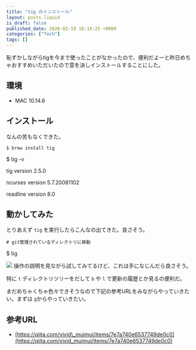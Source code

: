 ```yaml
---
title: "tig のインストール"
layout: posts.liquid
is_draft: false
published_date: 2020-02-19 10:14:25 +0900
categories: ["Tech"]
tags: []
---
```


恥ずかしながらtigを今まで使ったことがなかったので、便利だよーと昨日めちゃおすすめいただいたので意を決しインストールすることにした。

## 環境
- MAC 10.14.6
## インストール
なんの苦もなくできた。

    $ brew install tig

$ tig -v

tig version 2.5.0

ncurses version 5.7.20081102

readline version 8.0

## 動かしてみた
とりあえず `tig` を実行したらこんなの出てきた。良さそう。

    # git管理されているディレクトリに移動

$ tig

![](/public/images/2020/02/スクリーンショット-2020-02-19-10.01.22.png)
操作の説明を見ながら試してみてるけど、これは手になじんだら良さそう。

特に `t` ディレクトリツリーをだして `b` や `l` で更新の履歴とか見るの便利だ。

まだめちゃくちゃ色々できそうなので下記の参考URLをみながらやっていきたい。まずは `g`からやっていきたい。

## 参考URL
- [https://qiita.com/vivid\_muimui/items/7e7a740e6537749de0c0](https://qiita.com/vivid_muimui/items/7e7a740e6537749de0c0)

